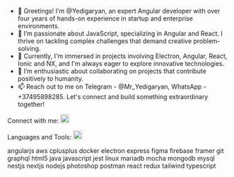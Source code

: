 - 👋 Greetings! I'm @Yedigaryan, an expert Angular developer with over four years of hands-on experience in startup and enterprise environments.
- 👀 I’m passionate about JavaScript, specializing in Angular and React. I thrive on tackling complex challenges that demand creative problem-solving.
- 🌱 Currently, I'm immersed in projects involving Electron, Angular, React, Ionic and NX, and I'm always eager to explore innovative technologies.
- 💞️ I’m enthusiastic about collaborating on projects that contribute positively to humanity.
- 📫 Reach out to me on Telegram - @Mr_Yedigaryan, WhatsApp - +37495898285. Let's connect and build something extraordinary together!


Connect with me:
<a href="https://www.linkedin.com/in/davit-yedigaryan-web3-solidity-angular-javascript-developer/"><img src="https://content.linkedin.com/content/dam/me/brand/en-us/brand-home/logos/In-Blue-Logo.png.original.png" width="20" height="20"/></a>


Languages and Tools:
<a href="[https://www.linkedin.com/in/davit-yedigaryan-web3-solidity-angular-javascript-developer/](https://angular.io/)"><img src="[https://content.linkedin.com/content/dam/me/brand/en-us/brand-home/logos/In-Blue-Logo.png.original.png](https://angular.io/assets/images/logos/angular/logo-nav@2x.png)" width="20" height="20"/></a>


angularjs aws cplusplus docker electron express figma firebase framer git graphql html5 java javascript jest linux mariadb mocha mongodb mysql nestjs nextjs nodejs photoshop postman react redux tailwind typescript
